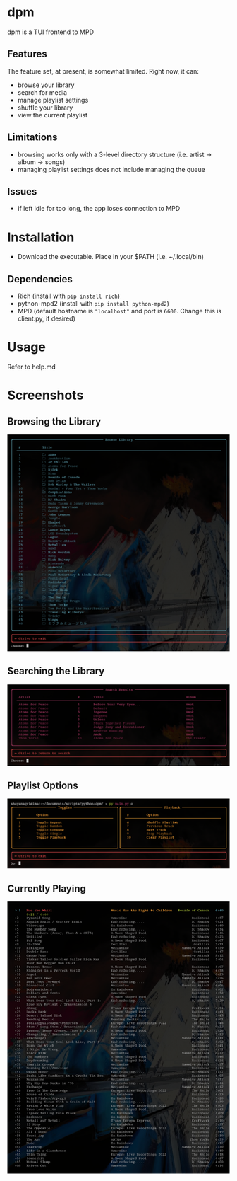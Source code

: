 # dpm
dpm is a TUI frontend to MPD
## Features
The feature set, at present, is somewhat limited. Right now, it can:
- browse your library
- search for media
- manage playlist settings
- shuffle your library
- view the current playlist
## Limitations
- browsing works only with a 3-level directory structure (i.e. artist -> album -> songs)
- managing playlist settings does not include managing the queue
## Issues
- if left idle for too long, the app loses connection to MPD
# Installation
- Download the executable. Place in your $PATH (i.e. ~/.local/bin)
## Dependencies
- Rich (install with `pip install rich`)
- python-mpd2 (install with `pip install python-mpd2`)
- MPD (default hostname is `"localhost"` and port is `6600`. Change this is client.py, if desired)
# Usage
Refer to help.md
# Screenshots
## Browsing the Library
![browse_library](screenshots/browse_library.png)
## Searching the Library
![search_results](screenshots/search_results.png)
## Playlist Options
![playlist_options](screenshots/playlist_options.png)
## Currently Playing
![currently_playing](screenshots/currently_playing.png)
